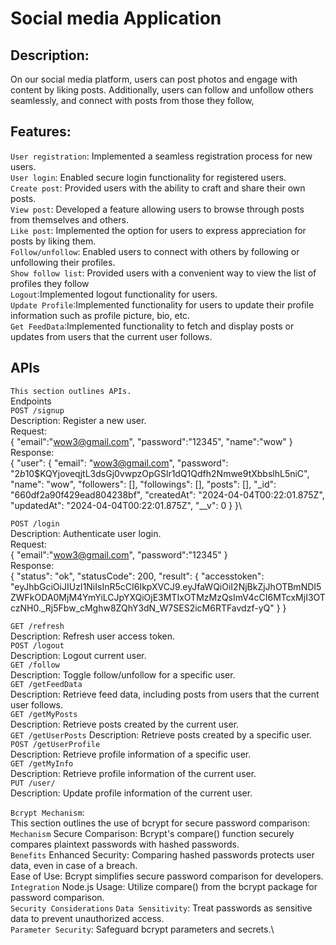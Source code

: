 # Social media Application

## Description:
On our social media platform, users can post photos and engage with content by liking posts. Additionally, users can follow and unfollow others seamlessly, and connect with posts from those they follow,

## Features:
 `User registration`: Implemented a seamless registration process for new users.\
 `User login`: Enabled secure login functionality for registered users.\
`Create post`: Provided users with the ability to craft and share their own posts.\
`View post`: Developed a feature allowing users to browse through posts from themselves and others.\
`Like post`: Implemented the option for users to express appreciation for posts by liking them.\
`Follow/unfollow`: Enabled users to connect with others by following or unfollowing their profiles.\
`Show follow list`: Provided users with a convenient way to view the list of profiles they follow\
`Logout`:Implemented logout functionality for users.\
`Update Profile`:Implemented functionality for users to update their profile information such as profile picture, bio, etc.\
`Get FeedData`:Implemented functionality to fetch and display posts or updates from users that the current user follows.


## APIs
`This section outlines APIs.`\
Endpoints\
`POST /signup`\
Description: Register a new user.\
Request:\
{
	"email":"wow3@gmail.com",
	"password":"12345",
	"name":"wow"
}\
Response:\
{
	"user": {
		"email": "wow3@gmail.com",
		"password": "$2b$10$KQYjoveqjtL3dsGj0vwpzOpGSlr1dQ1Qdfh2Nmwe9tXbbslhL5niC",
		"name": "wow",
		"followers": [],
		"followings": [],
		"posts": [],
		"_id": "660df2a90f429ead804238bf",
		"createdAt": "2024-04-04T00:22:01.875Z",
		"updatedAt": "2024-04-04T00:22:01.875Z",
		"__v": 0
	}
}\

`POST /login`\
Description: Authenticate user login.\
Request:\
{
	"email":"wow3@gmail.com",
	"password":"12345"
}\
Response:\
{
	"status": "ok",
	"statusCode": 200,
	"result": {
		"accesstoken": "eyJhbGciOiJIUzI1NiIsInR5cCI6IkpXVCJ9.eyJfaWQiOiI2NjBkZjJhOTBmNDI5ZWFkODA0MjM4YmYiLCJpYXQiOjE3MTIxOTMzMzQsImV4cCI6MTcxMjI3OTczNH0._Rj5Fbw_cMghw8ZQhY3dN_W7SES2icM6RTFavdzf-yQ"
	}
}

`GET /refresh`\
Description: Refresh user access token.\
`POST /logout`\
Description: Logout current user. \
`GET /follow`\
Description: Toggle follow/unfollow for a specific user.\
`GET /getFeedData`\
Description: Retrieve feed data, including posts from users that the current user follows.\
`GET /getMyPosts`\
Description: Retrieve posts created by the current user.\
`GET /getUserPosts`
Description: Retrieve posts created by a specific user.\
`POST /getUserProfile`\
Description: Retrieve profile information of a specific user.\
`GET /getMyInfo`\
Description: Retrieve profile information of the current user.\
`PUT /user/`\
Description: Update profile information of the current user.



`Bcrypt Mechanism`:\
This section outlines the use of bcrypt for secure password comparison:\
 `Mechanism`
Secure Comparison: Bcrypt's compare() function securely compares plaintext passwords with hashed passwords.\
`Benefits`
Enhanced Security: Comparing hashed passwords protects user data, even in case of a breach.\
Ease of Use: Bcrypt simplifies secure password comparison for developers.\
`Integration`
Node.js Usage: Utilize compare() from the bcrypt package for password comparison.\
`Security Considerations`
`Data Sensitivity`: Treat passwords as sensitive data to prevent unauthorized access.\
`Parameter Security`: Safeguard bcrypt parameters and secrets.\



